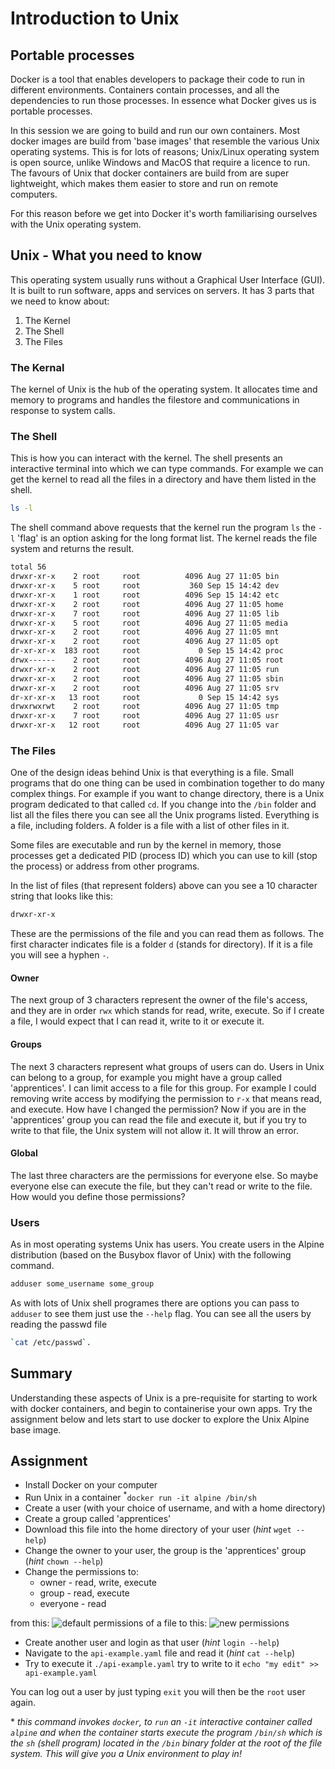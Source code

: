 # Introduction to Unix

## Portable processes

Docker is a tool that enables developers to package their code to run in different environments. Containers contain processes, and all the dependencies to run those processes. In essence what Docker gives us is portable processes.

In this session we are going to build and run our own containers. Most docker images are build from 'base images' that resemble the various Unix operating systems. This is for lots of reasons; Unix/Linux operating system is open source, unlike Windows and MacOS that require a licence to run. The favours of Unix that docker containers are build from are super lightweight, which makes them easier to store and run on remote computers.

For this reason before we get into Docker it's worth familiarising ourselves with the Unix operating system.

## Unix - What you need to know

This operating system usually runs without a Graphical User Interface (GUI). It is built to run software, apps and services on servers. It has 3 parts that we need to know about:

1. The Kernel
1. The Shell
1. The Files

### The Kernal

The kernel of Unix is the hub of the operating system. It allocates time and memory to programs and handles the filestore and communications in response to system calls.

### The Shell

This is how you can interact with the kernel. The shell presents an interactive terminal into which we can type commands. For example we can get the kernel to read all the files in a directory and have them listed in the shell.

```sh
ls -l
```
The shell command above requests that the kernel run the program `ls` the `-l` 'flag' is an option asking for the long format list. The kernel reads the file system and returns the result.
```sh
total 56
drwxr-xr-x    2 root     root          4096 Aug 27 11:05 bin
drwxr-xr-x    5 root     root           360 Sep 15 14:42 dev
drwxr-xr-x    1 root     root          4096 Sep 15 14:42 etc
drwxr-xr-x    2 root     root          4096 Aug 27 11:05 home
drwxr-xr-x    7 root     root          4096 Aug 27 11:05 lib
drwxr-xr-x    5 root     root          4096 Aug 27 11:05 media
drwxr-xr-x    2 root     root          4096 Aug 27 11:05 mnt
drwxr-xr-x    2 root     root          4096 Aug 27 11:05 opt
dr-xr-xr-x  183 root     root             0 Sep 15 14:42 proc
drwx------    2 root     root          4096 Aug 27 11:05 root
drwxr-xr-x    2 root     root          4096 Aug 27 11:05 run
drwxr-xr-x    2 root     root          4096 Aug 27 11:05 sbin
drwxr-xr-x    2 root     root          4096 Aug 27 11:05 srv
dr-xr-xr-x   13 root     root             0 Sep 15 14:42 sys
drwxrwxrwt    2 root     root          4096 Aug 27 11:05 tmp
drwxr-xr-x    7 root     root          4096 Aug 27 11:05 usr
drwxr-xr-x   12 root     root          4096 Aug 27 11:05 var
```
### The Files
One of the design ideas behind Unix is that everything is a file. Small programs that do one thing can be used in combination together to do many complex things. For example if you want to change directory, there is a Unix program dedicated to that called `cd`. If you change into the `/bin` folder and list all the files there you can see all the Unix programs listed. Everything is a file, including folders. A folder is a file with a list of other files in it.

Some files are executable and run by the kernel in memory, those processes get a dedicated PID (process ID) which you can use to kill (stop the process) or address from other programs.

In the list of files (that represent folders) above can you see a 10 character string that looks like this:
```sh
drwxr-xr-x
```
These are the permissions of the file and you can read them as follows. The first character indicates file is a folder `d` (stands for directory). If it is a file you will see a hyphen `-`.

#### Owner

The next group of 3 characters represent the owner of the file's access, and they are in order `rwx` which stands for read, write, execute. So if I create a file, I would expect that I can read it, write to it or execute it.

#### Groups

The next 3 characters represent what groups of users can do. Users in Unix can belong to a group, for example you might have a group called 'apprentices'. I can limit access to a file for this group. For example I could removing write access by modifying the permission to `r-x` that means read, and execute. How have I changed the permission? Now if you are in the 'apprentices' group you can read the file and execute it, but if you try to write to that file, the Unix system will not allow it. It will throw an error.

#### Global

The last three characters are the permissions for everyone else. So maybe everyone else can execute the file, but they can't read or write to the file. How would you define those permissions?

### Users

As in most operating systems Unix has users. You create users in the Alpine distribution (based on the Busybox flavor of Unix) with the following command.
```sh
adduser some_username some_group
```
As with lots of Unix shell programes there are options you can pass to `adduser` to see them just use the `--help` flag. You can see all the users by reading the passwd file 
```sh
`cat /etc/passwd`.
```

## Summary

Understanding these aspects of Unix is a pre-requisite for starting to work with docker containers, and begin to containerise your own apps. Try the assignment below and lets start to use docker to explore the Unix Alpine base image.

## Assignment

* Install Docker on your computer
* Run Unix in a container <sup>*</sup>`docker run -it alpine /bin/sh`
* Create a user (with your choice of username, and with a home directory)
* Create a group called 'apprentices'
* Download this file into the home directory of your user (_hint_ `wget --help`)
* Change the owner to your user, the group is the 'apprentices' group (_hint_ `chown --help`)
* Change the permissions to:
    - owner - read, write, execute
    - group - read, execute
    - everyone - read

from this:
![default permissions of a file](https://user-images.githubusercontent.com/4499581/133586863-e9c26818-3273-4201-bc6b-5e9918bf7bef.png)
to this:
![new permissions](https://user-images.githubusercontent.com/4499581/133586865-7273890c-66fc-4055-9983-02cc78b9b239.png)

* Create another user and login as that user (_hint_ `login --help`)
* Navigate to the `api-example.yaml` file and read it (_hint_ `cat --help`)
* Try to execute it `./api-example.yaml` try to write to it `echo "my edit" >> api-example.yaml`

You can log out a user by just typing `exit` you will then be the `root` user again.

\* _this command invokes `docker`, to `run` an `-it` interactive container called `alpine` and when the container starts execute the program `/bin/sh` which is the `sh` (shell program) located in the `/bin` binary folder at the root of the file system. This will give you a Unix environment to play in!_